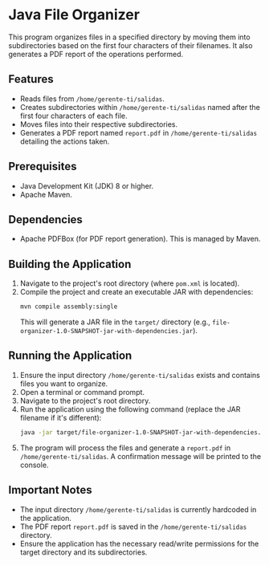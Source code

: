 # Java File Organizer

This program organizes files in a specified directory by moving them into subdirectories based on the first four characters of their filenames. It also generates a PDF report of the operations performed.

## Features

- Reads files from `/home/gerente-ti/salidas`.
- Creates subdirectories within `/home/gerente-ti/salidas` named after the first four characters of each file.
- Moves files into their respective subdirectories.
- Generates a PDF report named `report.pdf` in `/home/gerente-ti/salidas` detailing the actions taken.

## Prerequisites

- Java Development Kit (JDK) 8 or higher.
- Apache Maven.

## Dependencies

- Apache PDFBox (for PDF report generation). This is managed by Maven.

## Building the Application

1.  Navigate to the project's root directory (where `pom.xml` is located).
2.  Compile the project and create an executable JAR with dependencies:
    ```bash
    mvn compile assembly:single
    ```
    This will generate a JAR file in the `target/` directory (e.g., `file-organizer-1.0-SNAPSHOT-jar-with-dependencies.jar`).

## Running the Application

1.  Ensure the input directory `/home/gerente-ti/salidas` exists and contains files you want to organize.
2.  Open a terminal or command prompt.
3.  Navigate to the project's root directory.
4.  Run the application using the following command (replace the JAR filename if it's different):
    ```bash
    java -jar target/file-organizer-1.0-SNAPSHOT-jar-with-dependencies.jar
    ```
5.  The program will process the files and generate a `report.pdf` in `/home/gerente-ti/salidas`. A confirmation message will be printed to the console.

## Important Notes

- The input directory `/home/gerente-ti/salidas` is currently hardcoded in the application.
- The PDF report `report.pdf` is saved in the `/home/gerente-ti/salidas` directory.
- Ensure the application has the necessary read/write permissions for the target directory and its subdirectories.

